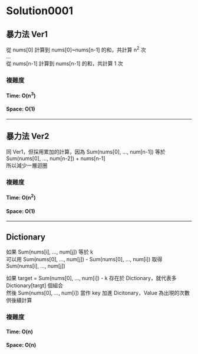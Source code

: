 # Solution0001

## 暴力法 Ver1

從 nums[0] 計算到 nums[0]~nums[n-1] 的和，共計算 n<sup>2</sup> 次  
...  
從 nums[n-1] 計算到 nums[n-1] 的和，共計算 1 次  

### 複雜度

#### Time: O(n<sup>3</sup>)

#### Space: O(1)

---

## 暴力法 Ver2

同 Ver1，但採用累加的計算，因為 Sum(nums[0], ..., num[n-1]) 等於 Sum(nums[0], ..., num[n-2]) + nums[n-1]  
所以減少一層迴圈

### 複雜度

#### Time: O(n<sup>2</sup>)

#### Space: O(1)

---

## Dictionary

如果 Sum(nums[i], ..., num[j]) 等於 k  
可以用 Sum(nums[0], ..., num[j]) - Sum(nums[0], ..., num[i]) 取得 Sum(nums[i], ..., num[j])  

如果 target = Sum(nums[0], ..., num[i]) - k 存在於 Dictionary，就代表多 Dictionary[targt] 個組合  
然後 Sum(nums[0], ..., num[i]) 當作 key 加進 Dicitonary，Value 為出現的次數  
供後續計算

### 複雜度

#### Time: O(n)

#### Space: O(n)